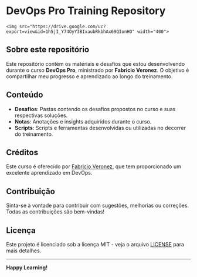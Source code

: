 # DevOps Pro Training Repository

    <img src="https://drive.google.com/uc?export=view&id=1h5jI_Y74OyY3BIxaubRkbhAx69QIonHO" width="400">

## Sobre este repositório

Este repositório contém os materiais e desafios que estou desenvolvendo durante o curso **DevOps Pro**, ministrado por **Fabricio Veronez**. O objetivo é compartilhar meu progresso e aprendizado ao longo do treinamento.

## Conteúdo

- **Desafios**: Pastas contendo os desafios propostos no curso e suas respectivas soluções.
- **Notas**: Anotações e insights adquiridos durante o curso.
- **Scripts**: Scripts e ferramentas desenvolvidas ou utilizadas no decorrer do treinamento.

## Créditos

Este curso é oferecido por [Fabricio Veronez](https://www.linkedin.com/in/fabricioveronez/), que tem proporcionado um excelente aprendizado em DevOps. 

## Contribuição

Sinta-se à vontade para contribuir com sugestões, melhorias ou correções. Todas as contribuições são bem-vindas!

## Licença

Este projeto é licenciado sob a licença MIT - veja o arquivo [LICENSE](LICENSE) para mais detalhes.

---

**Happy Learning!**
